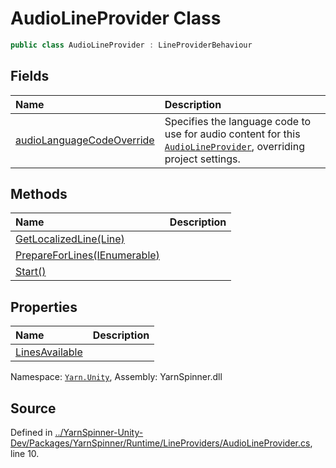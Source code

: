# AudioLineProvider Class


```csharp
public class AudioLineProvider : LineProviderBehaviour
```



## Fields
|Name|Description|
|:---|:---|
|[audioLanguageCodeOverride](/api/csharp/yarn.unity/audiolineprovider.audiolanguagecodeoverride.md)|Specifies the language code to use for audio content for this [`AudioLineProvider`](/api/csharp/yarn.unity/audiolineprovider.md), overriding project settings.|
## Methods
|Name|Description|
|:---|:---|
|[GetLocalizedLine(Line)](/api/csharp/yarn.unity/audiolineprovider.getlocalizedline-line-.md)||
|[PrepareForLines(IEnumerable<String>)](/api/csharp/yarn.unity/audiolineprovider.prepareforlines-ienumerable-system.string--.md)||
|[Start()](/api/csharp/yarn.unity/audiolineprovider.start.md)||
## Properties
|Name|Description|
|:---|:---|
|[LinesAvailable](/api/csharp/yarn.unity/audiolineprovider.linesavailable.md)||
<div class="class-metadata">

Namespace: [`Yarn.Unity`](/api/csharp/yarn.unity/README.md), Assembly: YarnSpinner.dll
</div>

## Source
Defined in [../YarnSpinner-Unity-Dev/Packages/YarnSpinner/Runtime/LineProviders/AudioLineProvider.cs](https://github.com/YarnSpinnerTool/YarnSpinner-Unity//blob/develop/Runtime/LineProviders/AudioLineProvider.cs#L10), line 10.
